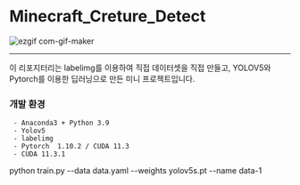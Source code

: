 <h1>Minecraft_Creture_Detect</h1>



![ezgif com-gif-maker](https://user-images.githubusercontent.com/80799025/152316639-2e6f3114-59f6-4052-9f2e-431293fcb22f.gif)

  <hr>
이 리포지터리는 labelimg를 이용하여 직접 데이터셋을 직접 만들고,  YOLOV5와 Pytorch를 이용한 딥러닝으로 만든 미니 프로젝트입니다.</br>
 

<h3>개발 환경</h3>


     - Anaconda3 + Python 3.9
     - Yolov5
     - labelimg
     - Pytorch  1.10.2 / CUDA 11.3
     - CUDA 11.3.1
 
 
 python train.py --data data.yaml --weights yolov5s.pt --name data-1
